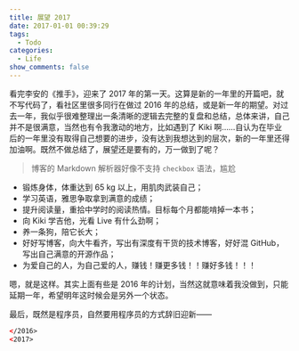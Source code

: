 ```yaml
---
title: 展望 2017
date: 2017-01-01 00:39:29
tags:
  - Todo
categories:
  - Life
show_comments: false
---
```


看完李安的《推手》，迎来了 2017 年的第一天。这算是新的一年里的开篇吧，就不写代码了，看社区里很多同行在做过 2016 年的总结，或是新一年的期望。对过去一年，我似乎很难整理出一条清晰的逻辑去完整的复盘和总结，总体来讲，自己并不是很满意，当然也有令我激动的地方，比如遇到了 Kiki 啊……自认为在毕业后的一年里没有取得自己想要的进步，没有达到我想达到的层次，新的一年里还得加油啊。既然不做总结了，展望还是要有的，万一做到了呢？

<!-- more -->

> 博客的 Markdown 解析器好像不支持 `checkbox` 语法，尴尬

- 锻炼身体，体重达到 65 kg 以上，用肌肉武装自己；
- 学习英语，雅思争取拿到满意的成绩；
- 提升阅读量，重拾中学时的阅读热情。目标每个月都能啃掉一本书；
- 向 Kiki 学吉他，光看 Live 有什么劲啊；
- 养一条狗，陪它长大；
- 好好写博客，向大牛看齐，写出有深度有干货的技术博客，好好混 GitHub，写出自己满意的开源作品；
- 为爱自己的人，为自己爱的人，赚钱！赚更多钱！！赚好多钱！！！

嗯，就是这样。其实上面有些是 2016 年的计划，当然这就意味着我没做到，只能延期一年，希望明年这时候会是另外一个状态。

最后，既然是程序员，自然要用程序员的方式辞旧迎新——

```html
</2016>
<2017>
```